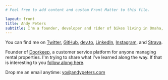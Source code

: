 ```yaml
---
# Feel free to add content and custom Front Matter to this file.

layout: front
title: Andy Peters
subtitle: I'm a founder, developer and rider of bikes living in Omaha, NE.
---
```


You can find me on [Twitter](https://twitter.com/andypeters), [GitHub](https://github.com/andypeters), [dev.to](https://dev.to/andypeters), [LinkedIn](https://www.linkedin.com/in/andypeters/), [Instagram](https://instagram.com/andypeters), and [Strava](https://www.strava.com/athletes/4447140).

Founder of [Doorkeep](https://doorkeep.co), a customer service platform for anyone managing rental properties.  I'm trying to share what I've learned along the way. If that is interesting to you [follow along here](https://world.hey.com/andypeters).

Drop me an email anytime:  [yo@andypeters.com](mailto:yo@andypeters.com)
